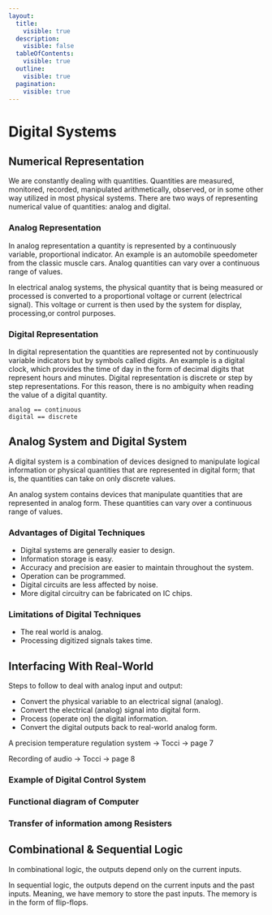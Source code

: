```yaml
---
layout:
  title:
    visible: true
  description:
    visible: false
  tableOfContents:
    visible: true
  outline:
    visible: true
  pagination:
    visible: true
---
```


# Digital Systems

## Numerical Representation

We are constantly dealing with quantities. Quantities are measured, monitored, recorded, manipulated arithmetically, observed, or in some other way utilized in most physical systems. There are two ways of representing numerical value of quantities: analog and digital.

### Analog Representation

In analog representation a quantity is represented by a continuously variable, proportional indicator. An example is an automobile speedometer from the classic muscle cars. Analog quantities can vary over a continuous range of values.

In electrical analog systems, the physical quantity that is being measured or processed is converted to a proportional voltage or current (electrical signal). This voltage or current is then used by the system for display, processing,or control purposes.

### Digital Representation

In digital representation the quantities are represented not by continuously variable indicators but by symbols called digits. An example is a digital clock, which provides the time of day in the form of decimal digits that represent hours and minutes. Digital representation is discrete or step by step representations. For this reason, there is no ambiguity when reading the value of a digital quantity.

```
analog == continuous
digital == discrete
```

## Analog System and Digital System

A digital system is a combination of devices designed to manipulate logical information or physical quantities that are represented in digital form; that is, the quantities can take on only discrete values.&#x20;

An analog system contains devices that manipulate quantities that are represented in analog form. These quantities can vary over a continuous range of values.

### Advantages of Digital Techniques

* Digital systems are generally easier to design.
* Information storage is easy.
* Accuracy and precision are easier to maintain throughout the system.
* Operation can be programmed.
* Digital circuits are less affected by noise.
* More digital circuitry can be fabricated on IC chips.

### Limitations of Digital Techniques

* The real world is analog.
* Processing digitized signals takes time.

## Interfacing With Real-World

Steps to follow to deal with analog input and output:

* Convert the physical variable to an electrical signal (analog).
* Convert the electrical (analog) signal into digital form.
* Process (operate on) the digital information.
* Convert the digital outputs back to real-world analog form.

A precision temperature regulation system -> Tocci -> page 7

Recording of audio -> Tocci -> page 8

### Example of Digital Control System

### Functional diagram of Computer

### Transfer of information among Resisters


## Combinational & Sequential Logic

In combinational logic, the outputs depend only on the current inputs. 

In sequential logic, the outputs depend on the current inputs and the past inputs. Meaning, we have memory to store the past inputs. The memory is in the form of flip-flops.
